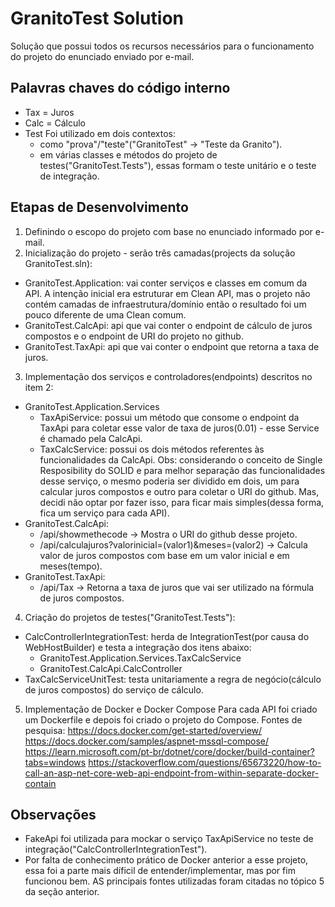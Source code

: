 # GranitoTest Solution
Solução que possui todos os recursos necessários para o funcionamento do projeto do enunciado enviado por e-mail.

## Palavras chaves do código interno
- Tax = Juros
- Calc = Cálculo
- Test
  Foi utilizado em dois contextos: 
  - como "prova"/"teste"("GranitoTest" -> "Teste da Granito").
  - em várias classes e métodos do projeto de testes("GranitoTest.Tests"), essas formam o teste unitário e o teste de integração.

## Etapas de Desenvolvimento
1. Definindo o escopo do projeto com base no enunciado informado por e-mail.
2. Inicialização do projeto - serão três camadas(projects da solução GranitoTest.sln): 
  - GranitoTest.Application: vai conter serviços e classes em comum da API. A intenção inicial era estruturar em Clean API, mas o projeto não contém camadas de infraestrutura/domínio então o resultado foi um pouco diferente de uma Clean comum.
  - GranitoTest.CalcApi: api que vai conter o endpoint de cálculo de juros compostos e o endpoint de URI do projeto no github.
  - GranitoTest.TaxApi: api que vai conter o endpoint que retorna a taxa de juros.
3. Implementação dos serviços e controladores(endpoints) descritos no item 2:
  - GranitoTest.Application.Services
    - TaxApiService: possui um método que consome o endpoint da TaxApi para coletar esse valor de taxa de juros(0.01) - esse Service é chamado pela CalcApi.
    - TaxCalcService: possui os dois métodos referentes às funcionalidades da CalcApi.
      Obs: considerando o conceito de Single Resposibility do SOLID e para melhor separação das funcionalidades desse serviço, o mesmo poderia ser dividido em dois, um para calcular juros compostos e outro para coletar o URI do github. Mas, decidi não optar por fazer isso, para ficar mais simples(dessa forma, fica um serviço para cada API).
  - GranitoTest.CalcApi:
    - /api/showmethecode -> Mostra o URI do github desse projeto.
    - /api/calculajuros?valorinicial=(valor1)&meses=(valor2) -> Calcula valor de juros compostos com base em um valor inicial e em meses(tempo).
  - GranitoTest.TaxApi:
    - /api/Tax -> Retorna a taxa de juros que vai ser utilizado na fórmula de juros compostos.
4. Criação do projetos de testes("GranitoTest.Tests"):
  - CalcControllerIntegrationTest: herda de IntegrationTest(por causa do WebHostBuilder) e testa a integração dos itens abaixo:
    - GranitoTest.Application.Services.TaxCalcService
    - GranitoTest.CalcApi.CalcController
  - TaxCalcServiceUnitTest: testa unitariamente a regra de negócio(cálculo de juros compostos) do serviço de cálculo.
5. Implementação de Docker e Docker Compose
  Para cada API foi criado um Dockerfile e depois foi criado o projeto do Compose.
  Fontes de pesquisa:
  https://docs.docker.com/get-started/overview/
  https://docs.docker.com/samples/aspnet-mssql-compose/
  https://learn.microsoft.com/pt-br/dotnet/core/docker/build-container?tabs=windows
  https://stackoverflow.com/questions/65673220/how-to-call-an-asp-net-core-web-api-endpoint-from-within-separate-docker-contain
  
## Observações
- FakeApi foi utilizada para mockar o serviço TaxApiService no teste de integração("CalcControllerIntegrationTest").
- Por falta de conhecimento prático de Docker anterior a esse projeto, essa foi a parte mais díficil de entender/implementar, mas por fim funcionou bem. AS principais fontes utilizadas foram citadas no tópico 5 da seção anterior.
